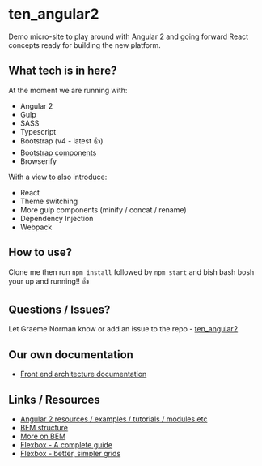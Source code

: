 # ten_angular2

Demo micro-site to play around with Angular 2 and going forward React concepts ready for building the new platform.

## What tech is in here?

At the moment we are running with:
* Angular 2
* Gulp
* SASS
* Typescript
* Bootstrap (v4 - latest :+1:)
* [Bootstrap components](https://v4-alpha.getbootstrap.com/components/buttons/)
* Browserify

With a view to also introduce:
* React
* Theme switching
* More gulp components (minify / concat / rename)
* Dependency Injection
* Webpack

## How to use?

Clone me then run ```npm install``` followed by ```npm start``` and bish bash bosh your up and running!! :+1:

## Questions / Issues?

Let Graeme Norman know or add an issue to the repo - [ten_angular2](https://github.com/graemeNorman/ten_angular2)

## Our own documentation

* [Front end architecture documentation](https://tenproduct.atlassian.net/wiki/display/TP/The+future+of+Ten+front+end+architecture)

## Links / Resources

* [Angular 2 resources / examples / tutorials / modules etc](https://github.com/AngularClass/awesome-angular2)
* [BEM structure](http://getbem.com/introduction/)
* [More on BEM](https://css-tricks.com/bem-101/)
* [Flexbox - A complete guide](https://css-tricks.com/snippets/css/a-guide-to-flexbox/)
* [Flexbox - better, simpler grids](https://philipwalton.github.io/solved-by-flexbox/demos/grids/)
